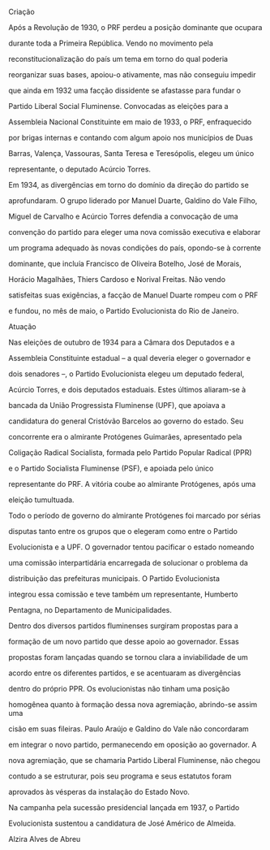 

Criação



Após a Revolução de 1930, o PRF perdeu a posição dominante que ocupara

durante toda a Primeira República. Vendo no movimento pela

reconstitucionalização do país um tema em torno do qual poderia

reorganizar suas bases, apoiou-o ativamente, mas não conseguiu impedir

que ainda em 1932 uma facção dissidente se afastasse para fundar o

Partido Liberal Social Fluminense. Convocadas as eleições para a

Assembleia Nacional Constituinte em maio de 1933, o PRF, enfraquecido

por brigas internas e contando com algum apoio nos municípios de Duas

Barras, Valença, Vassouras, Santa Teresa e Teresópolis, elegeu um único

representante, o deputado Acúrcio Torres.



Em 1934, as divergências em torno do domínio da direção do partido se

aprofundaram. O grupo liderado por Manuel Duarte, Galdino do Vale Filho,

Miguel de Carvalho e Acúrcio Torres defendia a convocação de uma

convenção do partido para eleger uma nova comissão executiva e elaborar

um programa adequado às novas condições do país, opondo-se à corrente

dominante, que incluía Francisco de Oliveira Botelho, José de Morais,

Horácio Magalhães, Thiers Cardoso e Norival Freitas. Não vendo

satisfeitas suas exigências, a facção de Manuel Duarte rompeu com o PRF

e fundou, no mês de maio, o Partido Evolucionista do Rio de Janeiro.



Atuação



Nas eleições de outubro de 1934 para a Câmara dos Deputados e a

Assembleia Constituinte estadual – a qual deveria eleger o governador e

dois senadores –, o Partido Evolucionista elegeu um deputado federal,

Acúrcio Torres, e dois deputados estaduais. Estes últimos aliaram-se à

bancada da União Progressista Fluminense (UPF), que apoiava a

candidatura do general Cristóvão Barcelos ao governo do estado. Seu

concorrente era o almirante Protógenes Guimarães, apresentado pela

Coligação Radical Socialista, formada pelo Partido Popular Radical (PPR)

e o Partido Socialista Fluminense (PSF), e apoiada pelo único

representante do PRF. A vitória coube ao almirante Protógenes, após uma

eleição tumultuada.



Todo o período de governo do almirante Protógenes foi marcado por sérias

disputas tanto entre os grupos que o elegeram como entre o Partido

Evolucionista e a UPF. O governador tentou pacificar o estado nomeando

uma comissão interpartidária encarregada de solucionar o problema da

distribuição das prefeituras municipais. O Partido Evolucionista

integrou essa comissão e teve também um representante, Humberto

Pentagna, no Departamento de Municipalidades.



Dentro dos diversos partidos fluminenses surgiram propostas para a

formação de um novo partido que desse apoio ao governador. Essas

propostas foram lançadas quando se tornou clara a inviabilidade de um

acordo entre os diferentes partidos, e se acentuaram as divergências

dentro do próprio PPR. Os evolucionistas não tinham uma posição

homogênea quanto à formação dessa nova agremiação, abrindo-se assim uma

cisão em suas fileiras. Paulo Araújo e Galdino do Vale não concordaram

em integrar o novo partido, permanecendo em oposição ao governador. A

nova agremiação, que se chamaria Partido Liberal Fluminense, não chegou

contudo a se estruturar, pois seu programa e seus estatutos foram

aprovados às vésperas da instalação do Estado Novo.



Na campanha pela sucessão presidencial lançada em 1937, o Partido

Evolucionista sustentou a candidatura de José Américo de Almeida.



Alzira Alves de Abreu



